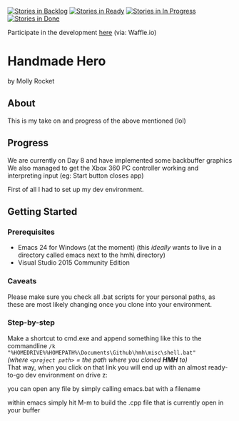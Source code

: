 [![Stories in Backlog](https://badge.waffle.io/smeierzubiesen/hmh.svg?label=backlog&title=Backlog)](https://waffle.io/smeierzubiesen/hmh) 
[![Stories in Ready](https://badge.waffle.io/smeierzubiesen/hmh.svg?label=ready&title=Ready)](http://waffle.io/smeierzubiesen/hmh)
[![Stories in In Progress](https://badge.waffle.io/smeierzubiesen/hmh.svg?label=in%20progess&title=In%20Progress)](https://waffle.io/smeierzubiesen/hmh) 
[![Stories in Done](https://badge.waffle.io/smeierzubiesen/hmh.svg?label=done&title=Done)](https://waffle.io/smeierzubiesen/hmh) 
 
Participate in the development [here](https://waffle.io/smeierzubiesen/hmh) (via: Waffle.io)
# Handmade Hero
by Molly Rocket

## About
This is my take on and progress of the above mentioned (lol)

## Progress
We are currently on Day 8 and have implemented some backbuffer graphics
We also managed to get the Xbox 360 PC controller working and interpreting input
(eg: Start button closes app)

First of all I had to set up my dev environment.

## Getting Started

### Prerequisites

 * Emacs 24 for Windows (at the moment)
 (this *ideally* wants to live in a directory called emacs next to the hmh\ directory)
 * Visual Studio 2015 Community Edition

### Caveats

Please make sure you check all .bat scripts for your personal paths, as these are most likely changing once you clone into your environment.

### Step-by-step

Make a shortcut to cmd.exe and append something like this to the commandline `/k "%HOMEDRIVE%%HOMEPATH%\Documents\Github\hmh\misc\shell.bat"`  
*(where `<project path>` = the path where you cloned __HMH__ to)*  
That way, when you click on that link you will end up with an almost ready-to-go dev environment on drive z:

you can open any file by simply calling emacs.bat with a filename

within emacs simply hit M-m to build the .cpp file that is currently open in your buffer
